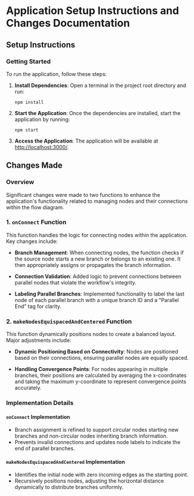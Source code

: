 # Application Setup Instructions and Changes Documentation

## Setup Instructions

### Getting Started

To run the application, follow these steps:

1. **Install Dependencies**: 
   Open a terminal in the project root directory and run:
   ```
   npm install
   ```

2. **Start the Application**: 
   Once the dependencies are installed, start the application by running:
   ```
   npm start
   ```

3. **Access the Application**: 
   The application will be available at [http://localhost:3000/](http://localhost:3000/).

## Changes Made

### Overview

Significant changes were made to two functions to enhance the application's functionality related to managing nodes and their connections within the flow diagram.

### 1. `onConnect` Function

This function handles the logic for connecting nodes within the application. Key changes include:

- **Branch Management**: When connecting nodes, the function checks if the source node starts a new branch or belongs to an existing one. It then appropriately assigns or propagates the branch information.
  
- **Connection Validation**: Added logic to prevent connections between parallel nodes that violate the workflow's integrity.

- **Labeling Parallel Branches**: Implemented functionality to label the last node of each parallel branch with a unique branch ID and a "Parallel End" tag for clarity.

### 2. `makeNodesEquispacedAndCentered` Function

This function dynamically positions nodes to create a balanced layout. Major adjustments include:

- **Dynamic Positioning Based on Connectivity**: Nodes are positioned based on their connections, ensuring parallel nodes are equally spaced.

- **Handling Convergence Points**: For nodes appearing in multiple branches, their positions are calculated by averaging the x-coordinates and taking the maximum y-coordinate to represent convergence points accurately.

### Implementation Details

#### `onConnect` Implementation

- Branch assignment is refined to support circular nodes starting new branches and non-circular nodes inheriting branch information.
- Prevents invalid connections and updates node labels to indicate the end of parallel branches.

#### `makeNodesEquispacedAndCentered` Implementation

- Identifies the initial node with zero incoming edges as the starting point.
- Recursively positions nodes, adjusting the horizontal distance dynamically to distribute branches uniformly.